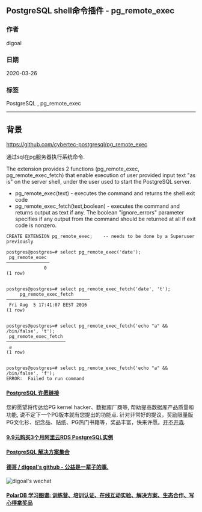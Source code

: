 ## PostgreSQL shell命令插件 - pg_remote_exec  
          
### 作者           
digoal          
          
### 日期                                      
2020-03-26           
          
### 标签                                            
PostgreSQL , pg_remote_exec  
          
----           
          
## 背景    
https://github.com/cybertec-postgresql/pg_remote_exec  
  
通过sql在pg服务器执行系统命令.   
  
The extension provides 2 functions (pg_remote_exec, pg_remote_exec_fetch) that enable execution of user provided input text "as is" on the server shell, under the user used to start the PostgreSQL server.  
  
- pg_remote_exec(text) - executes the command and returns the shell exit code  
- pg_remote_exec_fetch(text,boolean) - executes the command and returns output as text if any. The boolean "ignore_errors" parameter specifies if any output from the command should be returned at all if exit code is nonzero.  
    
```
CREATE EXTENSION pg_remote_exec;    -- needs to be done by a Superuser previously

postgres@postgres=# select pg_remote_exec('date');
 pg_remote_exec
────────────────
              0
(1 row)


postgres@postgres=# select pg_remote_exec_fetch('date', 't');
     pg_remote_exec_fetch
───────────────────────────────
 Fri Aug  5 17:41:07 EEST 2016
(1 row)


postgres@postgres=# select pg_remote_exec_fetch('echo "a" && /bin/false', 't');
 pg_remote_exec_fetch
──────────────────────
 a
(1 row)


postgres@postgres=# select pg_remote_exec_fetch('echo "a" && /bin/false', 'f');
ERROR:  Failed to run command
```
  
  
  
  
  
  
  
  
  
  
  
  
  
  
  
  
  
  
  
  
  
  
  
  
  
  
  
  
  
  
  
  
  
  
  
  
  
  
  
  
  
  
  
  
  
  
  
  
  
  
  
  
  
  
#### [PostgreSQL 许愿链接](https://github.com/digoal/blog/issues/76 "269ac3d1c492e938c0191101c7238216")
您的愿望将传达给PG kernel hacker、数据库厂商等, 帮助提高数据库产品质量和功能, 说不定下一个PG版本就有您提出的功能点. 针对非常好的提议，奖励限量版PG文化衫、纪念品、贴纸、PG热门书籍等，奖品丰富，快来许愿。[开不开森](https://github.com/digoal/blog/issues/76 "269ac3d1c492e938c0191101c7238216").  
  
  
#### [9.9元购买3个月阿里云RDS PostgreSQL实例](https://www.aliyun.com/database/postgresqlactivity "57258f76c37864c6e6d23383d05714ea")
  
  
#### [PostgreSQL 解决方案集合](https://yq.aliyun.com/topic/118 "40cff096e9ed7122c512b35d8561d9c8")
  
  
#### [德哥 / digoal's github - 公益是一辈子的事.](https://github.com/digoal/blog/blob/master/README.md "22709685feb7cab07d30f30387f0a9ae")
  
  
![digoal's wechat](../pic/digoal_weixin.jpg "f7ad92eeba24523fd47a6e1a0e691b59")
  
  
#### [PolarDB 学习图谱: 训练营、培训认证、在线互动实验、解决方案、生态合作、写心得拿奖品](https://www.aliyun.com/database/openpolardb/activity "8642f60e04ed0c814bf9cb9677976bd4")
  
